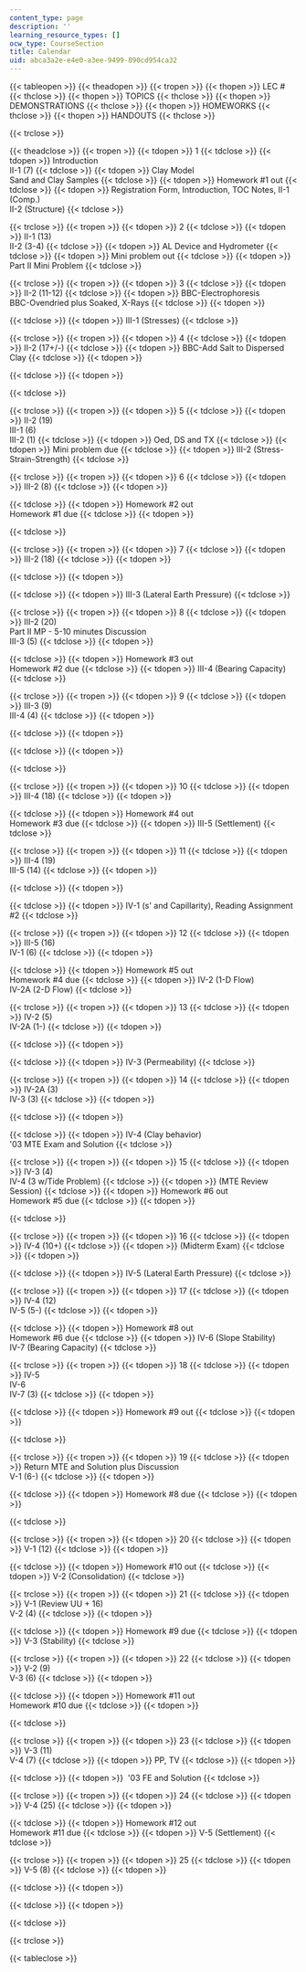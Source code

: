 ```yaml
---
content_type: page
description: ''
learning_resource_types: []
ocw_type: CourseSection
title: Calendar
uid: abca3a2e-e4e0-a3ee-9499-890cd954ca32
---
```


{{< tableopen >}}
{{< theadopen >}}
{{< tropen >}}
{{< thopen >}}
LEC #
{{< thclose >}}
{{< thopen >}}
TOPICS
{{< thclose >}}
{{< thopen >}}
DEMONSTRATIONS
{{< thclose >}}
{{< thopen >}}
HOMEWORKS
{{< thclose >}}
{{< thopen >}}
HANDOUTS
{{< thclose >}}

{{< trclose >}}

{{< theadclose >}}
{{< tropen >}}
{{< tdopen >}}
1
{{< tdclose >}}
{{< tdopen >}}
Introduction  
II-1 (7)
{{< tdclose >}}
{{< tdopen >}}
Clay Model  
Sand and Clay Samples
{{< tdclose >}}
{{< tdopen >}}
Homework #1 out
{{< tdclose >}}
{{< tdopen >}}
Registration Form, Introduction, TOC Notes, II-1 (Comp.)  
II-2 (Structure)
{{< tdclose >}}

{{< trclose >}}
{{< tropen >}}
{{< tdopen >}}
2
{{< tdclose >}}
{{< tdopen >}}
II-1 (13)  
II-2 (3-4)
{{< tdclose >}}
{{< tdopen >}}
AL Device and Hydrometer
{{< tdclose >}}
{{< tdopen >}}
Mini problem out
{{< tdclose >}}
{{< tdopen >}}
Part II Mini Problem
{{< tdclose >}}

{{< trclose >}}
{{< tropen >}}
{{< tdopen >}}
3
{{< tdclose >}}
{{< tdopen >}}
II-2 (11-12)
{{< tdclose >}}
{{< tdopen >}}
BBC-Electrophoresis  
BBC-Ovendried plus Soaked, X-Rays
{{< tdclose >}}
{{< tdopen >}}

{{< tdclose >}}
{{< tdopen >}}
III-1 (Stresses)
{{< tdclose >}}

{{< trclose >}}
{{< tropen >}}
{{< tdopen >}}
4
{{< tdclose >}}
{{< tdopen >}}
II-2 (17+/-)
{{< tdclose >}}
{{< tdopen >}}
BBC-Add Salt to Dispersed Clay
{{< tdclose >}}
{{< tdopen >}}

{{< tdclose >}}
{{< tdopen >}}

{{< tdclose >}}

{{< trclose >}}
{{< tropen >}}
{{< tdopen >}}
5
{{< tdclose >}}
{{< tdopen >}}
II-2 (19)  
III-1 (6)  
III-2 (1)
{{< tdclose >}}
{{< tdopen >}}
Oed, DS and TX
{{< tdclose >}}
{{< tdopen >}}
Mini problem due
{{< tdclose >}}
{{< tdopen >}}
III-2 (Stress-Strain-Strength)
{{< tdclose >}}

{{< trclose >}}
{{< tropen >}}
{{< tdopen >}}
6
{{< tdclose >}}
{{< tdopen >}}
III-2 (8)
{{< tdclose >}}
{{< tdopen >}}

{{< tdclose >}}
{{< tdopen >}}
Homework #2 out  
Homework #1 due
{{< tdclose >}}
{{< tdopen >}}

{{< tdclose >}}

{{< trclose >}}
{{< tropen >}}
{{< tdopen >}}
7
{{< tdclose >}}
{{< tdopen >}}
III-2 (18)
{{< tdclose >}}
{{< tdopen >}}

{{< tdclose >}}
{{< tdopen >}}

{{< tdclose >}}
{{< tdopen >}}
III-3 (Lateral Earth Pressure)
{{< tdclose >}}

{{< trclose >}}
{{< tropen >}}
{{< tdopen >}}
8
{{< tdclose >}}
{{< tdopen >}}
III-2 (20)  
Part II MP - 5-10 minutes Discussion  
III-3 (5)
{{< tdclose >}}
{{< tdopen >}}

{{< tdclose >}}
{{< tdopen >}}
Homework #3 out  
Homework #2 due
{{< tdclose >}}
{{< tdopen >}}
III-4 (Bearing Capacity)
{{< tdclose >}}

{{< trclose >}}
{{< tropen >}}
{{< tdopen >}}
9
{{< tdclose >}}
{{< tdopen >}}
III-3 (9)  
III-4 (4)
{{< tdclose >}}
{{< tdopen >}}

{{< tdclose >}}
{{< tdopen >}}

{{< tdclose >}}
{{< tdopen >}}

{{< tdclose >}}

{{< trclose >}}
{{< tropen >}}
{{< tdopen >}}
10
{{< tdclose >}}
{{< tdopen >}}
III-4 (18)
{{< tdclose >}}
{{< tdopen >}}

{{< tdclose >}}
{{< tdopen >}}
Homework #4 out  
Homework #3 due
{{< tdclose >}}
{{< tdopen >}}
III-5 (Settlement)
{{< tdclose >}}

{{< trclose >}}
{{< tropen >}}
{{< tdopen >}}
11
{{< tdclose >}}
{{< tdopen >}}
III-4 (19)  
III-5 (14)
{{< tdclose >}}
{{< tdopen >}}

{{< tdclose >}}
{{< tdopen >}}

{{< tdclose >}}
{{< tdopen >}}
IV-1 (s' and Capillarity), Reading Assignment #2
{{< tdclose >}}

{{< trclose >}}
{{< tropen >}}
{{< tdopen >}}
12
{{< tdclose >}}
{{< tdopen >}}
III-5 (16)  
IV-1 (6)
{{< tdclose >}}
{{< tdopen >}}

{{< tdclose >}}
{{< tdopen >}}
Homework #5 out  
Homework #4 due
{{< tdclose >}}
{{< tdopen >}}
IV-2 (1-D Flow)  
IV-2A (2-D Flow)
{{< tdclose >}}

{{< trclose >}}
{{< tropen >}}
{{< tdopen >}}
13
{{< tdclose >}}
{{< tdopen >}}
IV-2 (5)  
IV-2A (1-)
{{< tdclose >}}
{{< tdopen >}}

{{< tdclose >}}
{{< tdopen >}}

{{< tdclose >}}
{{< tdopen >}}
IV-3 (Permeability)
{{< tdclose >}}

{{< trclose >}}
{{< tropen >}}
{{< tdopen >}}
14
{{< tdclose >}}
{{< tdopen >}}
IV-2A (3)  
IV-3 (3)
{{< tdclose >}}
{{< tdopen >}}

{{< tdclose >}}
{{< tdopen >}}

{{< tdclose >}}
{{< tdopen >}}
IV-4 (Clay behavior)  
'03 MTE Exam and Solution
{{< tdclose >}}

{{< trclose >}}
{{< tropen >}}
{{< tdopen >}}
15
{{< tdclose >}}
{{< tdopen >}}
IV-3 (4)  
IV-4 (3 w/Tide Problem)
{{< tdclose >}}
{{< tdopen >}}
(MTE Review Session)
{{< tdclose >}}
{{< tdopen >}}
Homework #6 out  
Homework #5 due
{{< tdclose >}}
{{< tdopen >}}

{{< tdclose >}}

{{< trclose >}}
{{< tropen >}}
{{< tdopen >}}
16
{{< tdclose >}}
{{< tdopen >}}
IV-4 (10+)
{{< tdclose >}}
{{< tdopen >}}
(Midterm Exam)
{{< tdclose >}}
{{< tdopen >}}

{{< tdclose >}}
{{< tdopen >}}
IV-5 (Lateral Earth Pressure)
{{< tdclose >}}

{{< trclose >}}
{{< tropen >}}
{{< tdopen >}}
17
{{< tdclose >}}
{{< tdopen >}}
IV-4 (12)  
IV-5 (5-)
{{< tdclose >}}
{{< tdopen >}}

{{< tdclose >}}
{{< tdopen >}}
Homework #8 out  
Homework #6 due
{{< tdclose >}}
{{< tdopen >}}
IV-6 (Slope Stability)  
IV-7 (Bearing Capacity)
{{< tdclose >}}

{{< trclose >}}
{{< tropen >}}
{{< tdopen >}}
18
{{< tdclose >}}
{{< tdopen >}}
IV-5  
IV-6  
IV-7 (3)
{{< tdclose >}}
{{< tdopen >}}

{{< tdclose >}}
{{< tdopen >}}
Homework #9 out
{{< tdclose >}}
{{< tdopen >}}

{{< tdclose >}}

{{< trclose >}}
{{< tropen >}}
{{< tdopen >}}
19
{{< tdclose >}}
{{< tdopen >}}
Return MTE and Solution plus Discussion  
V-1 (6-)
{{< tdclose >}}
{{< tdopen >}}

{{< tdclose >}}
{{< tdopen >}}
Homework #8 due
{{< tdclose >}}
{{< tdopen >}}

{{< tdclose >}}

{{< trclose >}}
{{< tropen >}}
{{< tdopen >}}
20
{{< tdclose >}}
{{< tdopen >}}
V-1 (12)
{{< tdclose >}}
{{< tdopen >}}

{{< tdclose >}}
{{< tdopen >}}
Homework #10 out
{{< tdclose >}}
{{< tdopen >}}
V-2 (Consolidation)
{{< tdclose >}}

{{< trclose >}}
{{< tropen >}}
{{< tdopen >}}
21
{{< tdclose >}}
{{< tdopen >}}
V-1 (Review UU + 16)  
V-2 (4)
{{< tdclose >}}
{{< tdopen >}}

{{< tdclose >}}
{{< tdopen >}}
Homework #9 due
{{< tdclose >}}
{{< tdopen >}}
V-3 (Stability)
{{< tdclose >}}

{{< trclose >}}
{{< tropen >}}
{{< tdopen >}}
22
{{< tdclose >}}
{{< tdopen >}}
V-2 (9)  
V-3 (6)
{{< tdclose >}}
{{< tdopen >}}

{{< tdclose >}}
{{< tdopen >}}
Homework #11 out  
Homework #10 due
{{< tdclose >}}
{{< tdopen >}}

{{< tdclose >}}

{{< trclose >}}
{{< tropen >}}
{{< tdopen >}}
23
{{< tdclose >}}
{{< tdopen >}}
V-3 (11)  
V-4 (7)
{{< tdclose >}}
{{< tdopen >}}
PP, TV
{{< tdclose >}}
{{< tdopen >}}

{{< tdclose >}}
{{< tdopen >}}
 '03 FE and Solution
{{< tdclose >}}

{{< trclose >}}
{{< tropen >}}
{{< tdopen >}}
24
{{< tdclose >}}
{{< tdopen >}}
V-4 (25)
{{< tdclose >}}
{{< tdopen >}}

{{< tdclose >}}
{{< tdopen >}}
Homework #12 out  
Homework #11 due
{{< tdclose >}}
{{< tdopen >}}
V-5 (Settlement)
{{< tdclose >}}

{{< trclose >}}
{{< tropen >}}
{{< tdopen >}}
25
{{< tdclose >}}
{{< tdopen >}}
V-5 (8)
{{< tdclose >}}
{{< tdopen >}}

{{< tdclose >}}
{{< tdopen >}}

{{< tdclose >}}
{{< tdopen >}}

{{< tdclose >}}

{{< trclose >}}

{{< tableclose >}}